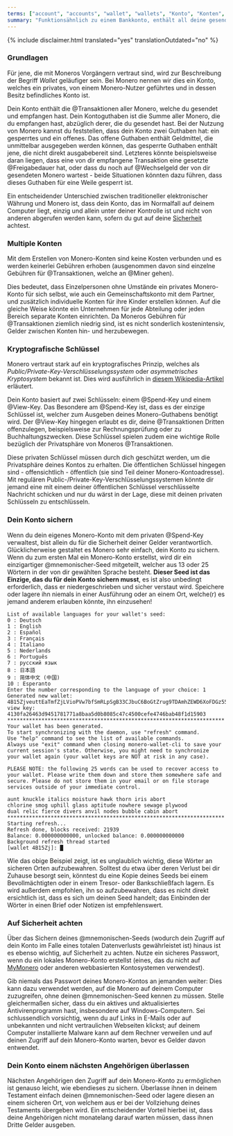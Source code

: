 ```yaml
---
terms: ["account", "accounts", "wallet", "wallets", "Konto", "Konten", "Kontos", "Wallet", "Wallets"]
summary: "Funktionsähnlich zu einem Bankkonto, enthält all deine gesendeten und empfangenen Transaktionen"
---
```


{% include disclaimer.html translated="yes" translationOutdated="no" %}
### Grundlagen

Für jene, die mit Moneros Vorgängern vertraut sind, wird zur Beschreibung der Begriff *Wallet* geläufiger sein. Bei Monero nennen wir dies ein Konto, welches ein privates, von einem Monero-Nutzer geführtes und in dessen Besitz befindliches Konto ist.

Dein Konto enthält die @Transaktionen aller Monero, welche du gesendet und empfangen hast. Dein Kontoguthaben ist die Summe aller Monero, die du empfangen hast, abzüglich derer, die du gesendet hast. Bei der Nutzung von Monero kannst du feststellen, dass dein Konto zwei Guthaben hat: ein gesperrtes und ein offenes. Das offene Guthaben enthält Geldmittel, die unmittelbar ausgegeben werden können, das gesperrte Guthaben enthält jene, die nicht direkt ausgabebereit sind. Letzteres könnte beispielsweise daran liegen, dass eine von dir empfangene Transaktion eine gesetzte @Freigabedauer hat, oder dass du noch auf @Wechselgeld der von dir gesendeten Monero wartest - beide Situationen könnten dazu führen, dass dieses Guthaben für eine Weile gesperrt ist.

Ein entscheidender Unterschied zwischen traditioneller elektronischer Währung und Monero ist, dass dein Konto, das im Normalfall auf deinem Computer liegt, einzig und allein unter deiner Kontrolle ist und nicht von anderen abgerufen werden kann, sofern du gut auf deine [Sicherheit](#Auf-Sicherheit-achten) achtest.

### Multiple Konten

Mit dem Erstellen von Monero-Konten sind keine Kosten verbunden und es werden keinerlei Gebühren erhoben (ausgenommen davon sind einzelne Gebühren für @Transaktionen, welche an @Miner gehen).

Dies bedeutet, dass Einzelpersonen ohne Umstände ein privates Monero-Konto für sich selbst, wie auch ein Gemeinschaftskonto mit dem Partner, und zusätzlich individuelle Konten für ihre Kinder erstellen können. Auf die gleiche Weise könnte ein Unternehmen für jede Abteilung oder jeden Bereich separate Konten einrichten. Da Moneros Gebühren für @Transaktionen ziemlich niedrig sind, ist es nicht sonderlich kostenintensiv, Gelder zwischen Konten hin- und herzubewegen.

### Kryptografische Schlüssel

Monero vertraut stark auf ein kryptografisches Prinzip, welches als *Public/Private-Key-Verschlüsselungssystem* oder *asymmetrisches Kryptosystem* bekannt ist. Dies wird ausführlich in [diesem Wikipedia-Artikel](https://de.wikipedia.org/wiki/Asymmetrisches_Kryptosystem) erläutert.

Dein Konto basiert auf zwei Schlüsseln: einem @Spend-Key und einem @View-Key. Das Besondere am @Spend-Key ist, dass es der einzige Schlüssel ist, welcher zum Ausgeben deines Monero-Guthabens benötigt wird. Der @View-Key hingegen erlaubt es dir, deine @Transaktionen Dritten offenzulegen, beispielsweise zur Rechnungsprüfung oder zu Buchhaltungszwecken. Diese Schlüssel spielen zudem eine wichtige Rolle bezüglich der Privatsphäre von Moneros @Transaktionen.

Diese privaten Schlüssel müssen durch dich geschützt werden, um die Privatsphäre deines Kontos zu erhalten. Die öffentlichen Schlüssel hingegen sind - offensichtlich - öffentlich (sie sind Teil deiner Monero-Kontoadresse). Mit regulären Public-/Private-Key-Verschlüsselungssystemen könnte dir jemand eine mit einem deiner öffentlichen Schlüssel verschlüsselte Nachricht schicken und nur du wärst in der Lage, diese mit deinen privaten Schlüsseln zu entschlüsseln.

### Dein Konto sichern

Wenn du dein eigenes Monero-Konto mit dem privaten @Spend-Key verwaltest, bist allein du für die Sicherheit deiner Gelder verantwortlich. Glücklicherweise gestaltet es Monero sehr einfach, dein Konto zu sichern. Wenn du zum ersten Mal ein Monero-Konto erstellst, wird dir ein einzigartiger @mnemonischer-Seed mitgeteilt, welcher aus 13 oder 25 Wörtern in der von dir gewählten Sprache besteht. **Dieser Seed ist das Einzige, das du für dein Konto sichern musst**, es ist also unbedingt erforderlich, dass er niedergeschrieben und sicher verstaut wird. Speichere oder lagere ihn niemals in einer Ausführung oder an einem Ort, welche(r) es jemand anderem erlauben könnte, ihn einzusehen!

```
List of available languages for your wallet's seed:
0 : Deutsch
1 : English
2 : Español
3 : Français
4 : Italiano
5 : Nederlands
6 : Português
7 : русский язык
8 : 日本語
9 : 简体中文 (中国)
10 : Esperanto
Enter the number corresponding to the language of your choice: 1
Generated new wallet: 4B15ZjveuttEaTmfZjLVioPVw7bfSmRLpSgB33CJbuC6BoGtZrug9TDAmhZEWD6XoFDGz55bgzisT9Dnv61sbsA6Sa47TYu
view key: 4130fa26463d9451781771a8baa5d0b8085c47c4500cefe4746bab48f1d15903
**********************************************************************
Your wallet has been generated.
To start synchronizing with the daemon, use "refresh" command.
Use "help" command to see the list of available commands.
Always use "exit" command when closing monero-wallet-cli to save your
current session's state. Otherwise, you might need to synchronize
your wallet again (your wallet keys are NOT at risk in any case).

PLEASE NOTE: the following 25 words can be used to recover access to your wallet. Please write them down and store them somewhere safe and secure. Please do not store them in your email or on file storage services outside of your immediate control.

aunt knuckle italics moisture hawk thorn iris abort
chlorine smog uphill glass aptitude nowhere sewage plywood
dual relic fierce divers anvil nodes bubble cabin abort
**********************************************************************
Starting refresh...
Refresh done, blocks received: 21939                            
Balance: 0.000000000000, unlocked balance: 0.000000000000
Background refresh thread started
[wallet 4B15Zj]: █

```

Wie das obige Beispiel zeigt, ist es unglaublich wichtig, diese Wörter an sicheren Orten aufzubewahren. Solltest du etwa über deren Verlust bei dir Zuhause besorgt sein, könntest du eine Kopie deines Seeds bei einem Bevollmächtigten oder in einem Tresor- oder Bankschließfach lagern. Es wird außerdem empfohlen, ihn so aufzubewahren, dass es nicht direkt ersichtlich ist, dass es sich um deinen Seed handelt; das Einbinden der Wörter in einen Brief oder Notizen ist empfehlenswert.

### Auf Sicherheit achten

Über das Sichern deines @mnemonischen-Seeds (wodurch dein Zugriff auf dein Konto im Falle eines totalen Datenverlusts gewährleistet ist) hinaus ist es ebenso wichtig, auf Sicherheit zu achten. Nutze ein sicheres Passwort, wenn du ein lokales Monero-Konto erstellst (eines, das du nicht auf [MyMonero](https://mymonero.com) oder anderen webbasierten Kontosystemen verwendest). 

Gib niemals das Passwort deines Monero-Kontos an jemanden weiter: Dies kann dazu verwendet werden, auf die Monero auf deinem Computer zuzugreifen, ohne deinen @mnemonischen-Seed kennen zu müssen. Stelle gleichermaßen sicher, dass du ein aktives und aktualisiertes Antivirenprogramm hast, insbesondere auf Windows-Computern. Sei schlussendlich vorsichtig, wenn du auf Links in E-Mails oder auf unbekannten und nicht vertraulichen Webseiten klickst; auf deinem Computer installierte Malware kann auf dem Rechner verweilen und auf deinen Zugriff auf dein Monero-Konto warten, bevor es Gelder davon entwendet.

### Dein Konto einem nächsten Angehörigen überlassen

Nächsten Angehörigen den Zugriff auf dein Monero-Konto zu ermöglichen ist genauso leicht, wie ebendieses zu sichern. Überlasse ihnen in deinem Testament einfach deinen @mnemonischen-Seed oder lagere diesen an einem sicheren Ort, von welchem aus er bei der Vollziehung deines Testaments übergeben wird. Ein entscheidender Vorteil hierbei ist, dass deine Angehörigen nicht monatelang darauf warten müssen, dass ihnen Dritte Gelder ausgeben.
